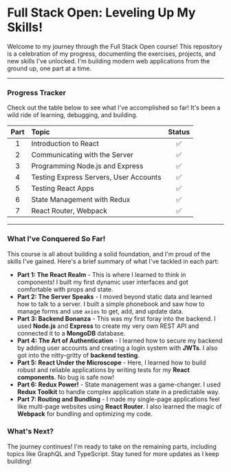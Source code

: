 # Full Stack Open: Leveling Up My Skills!

Welcome to my journey through the Full Stack Open course! This repository is a celebration of my progress, documenting the exercises, projects, and new skills I've unlocked. I'm building modern web applications from the ground up, one part at a time.

---

### **Progress Tracker**

Check out the table below to see what I've accomplished so far! It's been a wild ride of learning, debugging, and building.

| Part | Topic | Status |
|:---:|:---|:---:|
| 1 | Introduction to React | ✅ |
| 2 | Communicating with the Server | ✅ |
| 3 | Programming Node.js and Express | ✅ |
| 4 | Testing Express Servers, User Accounts | ✅ |
| 5 | Testing React Apps | ✅ |
| 6 | State Management with Redux | ✅ |
| 7 | React Router, Webpack | ✅ |

---

### **What I've Conquered So Far!**

This course is all about building a solid foundation, and I'm proud of the skills I've gained. Here's a brief summary of what I've tackled in each part:

* **Part 1: The React Realm** - This is where I learned to think in components! I built my first dynamic user interfaces and got comfortable with props and state.
* **Part 2: The Server Speaks** - I moved beyond static data and learned how to talk to a server. I built a simple phonebook and saw how to manage forms and use `axios` to get, add, and update data.
* **Part 3: Backend Bonanza** - This was my first foray into the backend. I used **Node.js** and **Express** to create my very own REST API and connected it to a **MongoDB** database.
* **Part 4: The Art of Authentication** - I learned how to secure my backend by adding user accounts and creating a login system with **JWTs**. I also got into the nitty-gritty of **backend testing**.
* **Part 5: React Under the Microscope** - Here, I learned how to build robust and reliable applications by writing tests for my **React components**. No bug is safe now!
* **Part 6: Redux Power!** - State management was a game-changer. I used **Redux Toolkit** to handle complex application state in a predictable way.
* **Part 7: Routing and Bundling** - I made my single-page applications feel like multi-page websites using **React Router**. I also learned the magic of **Webpack** for bundling and optimizing my code.

### **What's Next?**

The journey continues! I'm ready to take on the remaining parts, including topics like GraphQL and TypeScript. Stay tuned for more updates as I keep building!

